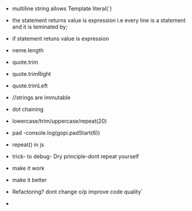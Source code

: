 # 

- multiline string allows Template literal(`)
- the statement returns value is expression i.e every line is a statement and it is teminated by;
- if statement retuns value is expression

- neme.length
 - quote.trim 
  -  quote.trimRight
  - quote.trimLeft

  - //strings are immutable
  - dot chaining
  - lowercase/trim/uppercase/repeat(20) 
   - pad 
   -console.log(gopi.padStart(6))
 - repeat() in js
 - trick- to debug-
  Dry principle-dont repeat yourself

  - make it work
  - make it better
  - Refactoring? dont change o/p improve code quality`

  - 